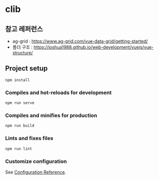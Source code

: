 # clib

## 참고 레퍼런스
- ag-grid : https://www.ag-grid.com/vue-data-grid/getting-started/ 
- 폴더 구조 : https://joshua1988.github.io/web-development/vuejs/vue-structure/ 

## Project setup
```
npm install
```

### Compiles and hot-reloads for development
```
npm run serve
```

### Compiles and minifies for production
```
npm run build
```

### Lints and fixes files
```
npm run lint
```

### Customize configuration
See [Configuration Reference](https://cli.vuejs.org/config/).
